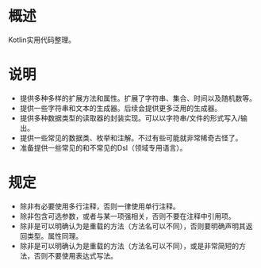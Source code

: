 # 概述

Kotlin实用代码整理。

# 说明

* 提供多种多样的扩展方法和属性。扩展了字符串、集合、时间以及随机数等。
* 提供一些字符串和文本的生成器。后续会提供更多泛用的生成器。
* 提供多种数据类型的读取器的封装实现。可以以字符串/文件的形式写入/输出。
* 提供一些常见的数据类、枚举和注解。不过有些可能就非常稀奇古怪了。
* 准备提供一些常见的和不常见的Dsl（领域专用语言）。

# 规定

* 除非有必要使用多行注释，否则一律使用单行注释。
* 除非包含可选参数，或者与某一项强相关，否则不要在注释中引用项。
* 除非是可以明确认为是重载的方法（方法名可以不同），否则要明确声明其返回类型。属性同理。
* 除非是可以明确认为是重载的方法（方法名可以不同），或是非常简短的方法，否则不要使用表达式写法。
